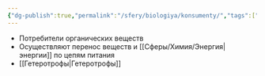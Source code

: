 ```yaml
---
{"dg-publish":true,"permalink":"/sfery/biologiya/konsumenty/","tags":["Экология"]}
---
```


- Потребители органических веществ 
- Осуществляют перенос веществ и [[Сферы/Химия/Энергия\|энергии]] по цепям питания 
- [[Гетеротрофы\|Гетеротрофы]] 
